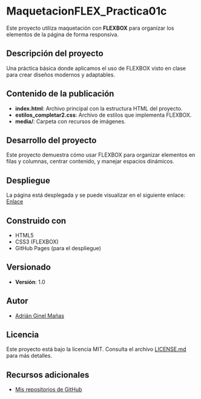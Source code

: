 # MaquetacionFLEX_Practica01c
Este proyecto utiliza maquetación con **FLEXBOX** para organizar los elementos de la página de forma responsiva.

## Descripción del proyecto
Una práctica básica donde aplicamos el uso de FLEXBOX visto en clase para crear diseños modernos y adaptables.

## Contenido de la publicación
- **index.html**: Archivo principal con la estructura HTML del proyecto.
- **estilos_completar2.css**: Archivo de estilos que implementa FLEXBOX.
- **media/**: Carpeta con recursos de imágenes.

## Desarrollo del proyecto
Este proyecto demuestra cómo usar FLEXBOX para organizar elementos en filas y columnas, centrar contenido, y manejar espacios dinámicos.

## Despliegue
La página está desplegada y se puede visualizar en el siguiente enlace:  
[Enlace](https://github.com/adriuno/MaquetacionFlex_Practica01c?tab=readme-ov-file)

## Construido con
- HTML5
- CSS3 (FLEXBOX)
- GitHub Pages (para el despliegue)

## Versionado
 
- **Versión**: 1.0

## Autor
- [Adrián Ginel Mañas](https://github.com/adriuno)

## Licencia
Este proyecto está bajo la licencia MIT. Consulta el archivo [LICENSE.md](LICENSE.md) para más detalles.

## Recursos adicionales
- [Mis repositorios de GitHub](https://github.com/adriuno)
